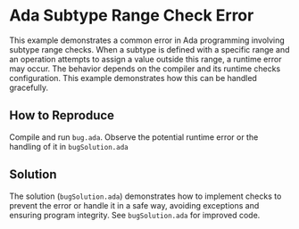 # Ada Subtype Range Check Error

This example demonstrates a common error in Ada programming involving subtype range checks.  When a subtype is defined with a specific range and an operation attempts to assign a value outside this range, a runtime error may occur.  The behavior depends on the compiler and its runtime checks configuration. This example demonstrates how this can be handled gracefully.

## How to Reproduce

Compile and run `bug.ada`.  Observe the potential runtime error or the handling of it in `bugSolution.ada`

## Solution

The solution (`bugSolution.ada`) demonstrates how to implement checks to prevent the error or handle it in a safe way, avoiding exceptions and ensuring program integrity.  See `bugSolution.ada` for improved code.